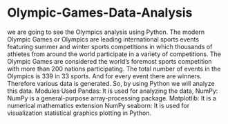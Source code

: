 # Olympic-Games-Data-Analysis
we are going to see the Olympics analysis using Python. The modern Olympic Games or Olympics are leading international sports events featuring summer and winter sports competitions in which thousands of athletes from around the world participate in a variety of competitions. The Olympic Games are considered the world’s foremost sports competition with more than 200 nations participating.  The total number of events in the Olympics is 339 in 33 sports. And for every event there are winners. Therefore various data is generated. So, by using Python we will analyze this data. 
Modules Used Pandas: It is used for analyzing the data, 
NumPy: NumPy is a general-purpose array-processing package. 
Matplotlib: It is a numerical mathematics extension NumPy 
seaborn: It is used for visualization statistical graphics plotting in Python.

